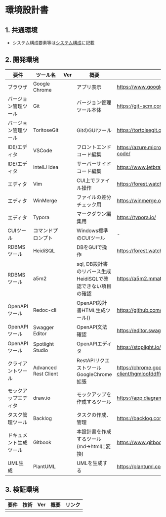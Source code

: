 # 環境設計書

## 1. 共通環境

+ システム構成要素等は[システム構成](../1_rd/1.2.SystemConfiguration.md)に記載

## 2. 開発環境

| 要件                   | ツール名             | Ver  | 概要                                                         | リンク                                                       |
| ---------------------- | -------------------- | ---- | ------------------------------------------------------------ | ------------------------------------------------------------ |
| ブラウザ               | Google Chrome        |      | アプリ表示                                                   | https://www.google.com/intl/ja_jp/chrome/                    |
| バージョン管理ツール   | Git                  |      | バージョン管理ツール本体                                     | https://git-scm.com/                                         |
| バージョン管理ツール   | ToritoseGit          |      | GitのGUIツール                                               | https://tortoisegit.org/                                     |
| IDE/エディタ           | VSCode               |      | フロントエンドコード編集                                     | https://azure.microsoft.com/ja-jp/products/visual-studio-code/ |
| IDE/エディタ           | InteliJ Idea         |      | サーバーサイドコード編集                                     | https://www.jetbrains.com/ja-jp/idea/                        |
| エディタ               | Vim                  |      | CUI上でファイル操作                                          | https://forest.watch.impress.co.jp/library/software/vim/     |
| エディタ               | WinMerge             |      | ファイルの差分チェック用                                     | https://winmerge.org/?lang=ja                                |
| エディタ               | Typora               |      | マークダウン編集用                                           | https://typora.io/                                           |
| CUIツール              | コマンドプロンプト   |      | Windows標準のCUIツール                                       | -                                                            |
| RDBMSツール            | HeidiSQL             |      | DBをGUIで操作                                                | https://forest.watch.impress.co.jp/library/software/heidisql/ |
| RDBMSツール            | a5m2                 |      | sql, DB設計書のリバース生成<br>HeidiSQLで確認できない項目の確認 | https://a5m2.mmatsubara.com/                                 |
| OpenAPIツール          | Redoc-cli            |      | OpenAPI設計書HTML生成ツール()                                | https://github.com/Redocly/redoc/blob/master/cli/README.md   |
| OpenAPIツール          | Swagger Editor       |      | OpenAPI文法確認                                              | https://editor.swagger.io/                                   |
| OpenAPIツール          | Spotlight Studio     |      | OpenAPIエディタ                                              | https://stoplight.io/studio/                                 |
| クライアントツール     | Advanced Rest Client |      | RestAPIリクエストツール<br>GoogleChrome拡張                  | https://chrome.google.com/webstore/detail/advanced-rest-client/hgmloofddffdnphfgcellkdfbfbjeloo/details?hl=ja-JP |
| モックアップエディタ   | draw.io              |      | モックアップを作成するツール                                 | https://app.diagrams.net/                                    |
| タスク管理ツール       | Backlog              |      | タスクの作成、管理                                           | https://backlog.com/ja/                                      |
| ドキュメント生成ツール | Gitbook              |      | 本設計書を作成するツール(md->htmlに変換)                     | https://www.gitbook.com/                                     |
| UML生成                | PlantUML             |      | UMLを生成する                                                | https://plantuml.com/ja/                                     |

## 3. 検証環境

| 要件 | 技術 | Ver | 概要 | リンク |
| ---- | -------- | -------------- | -------------- | -------------- |
|               |                  |                                                              |                                                              |                                                              ||